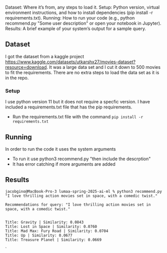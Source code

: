 Dataset: Where it’s from, any steps to load it.
Setup: Python version, virtual environment instructions, and how to install dependencies (pip install -r requirements.txt).
Running: How to run your code (e.g., python recommend.py "Some user description" or open your notebook in Jupyter).
Results: A brief example of your system’s output for a sample query.



## Dataset

   I got the dataset from a kaggle project https://www.kaggle.com/datasets/utkarshx27/movies-dataset?resource=download. It was a large data set and I cut it down to 500 movies to fit the requirements. There are no extra steps to load the data set as it is in the repo. 

### Setup

   I use python version 11 but it does not require a specfic version. I have included a requirements.txt file that has the pip requirements.
   - Run the requirements.txt file with the command `pip install -r requirements.txt`


## Running

   In order to run the code it uses the system arguments
   - To run it use python3 recommend.py "then include the descrption"
   - It has error catching if more arguments are added



## Results
   
   
   ```
   jacobgino@MacBook-Pro-3 lumaa-spring-2025-ai-ml % python3 recommend.py "I love thrilling action movies set in space, with a comedic twist."

   Recommendations for query: "I love thrilling action movies set in space, with a comedic twist."


   Title: Gravity | Similarity: 0.0843
   Title: Lost in Space | Similarity: 0.0760
   Title: Mad Max: Fury Road | Similarity: 0.0704
   Title: Up | Similarity: 0.0677
   Title: Treasure Planet | Similarity: 0.0669
   ```

   `







